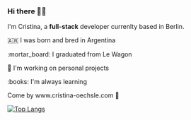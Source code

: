 ### Hi there 👋🏼

<!--
**CristinaOe/CristinaOe** is a ✨ _special_ ✨ repository because its `README.md` (this file) appears on your GitHub profile.

Here are some ideas to get you started:

- 🔭 I’m currently working on ...
- 🌱 I’m currently learning ...
- 👯 I’m looking to collaborate on ...
- 🤔 I’m looking for help with ...
- 💬 Ask me about ...
- 📫 How to reach me: ...
- 😄 Pronouns: ...
- ⚡ Fun fact: ...
-->

I'm Cristina, a <strong>full-stack</strong> developer currenlty based in Berlin.

<p> 🇦🇷 I was born and bred in Argentina </p>
<p>:mortar_board: I graduated from Le Wagon</p>
<p>🔭 I'm working on personal projects</p>
<p>:books: I'm always learning</p>


<p> Come by www.cristina-oechsle.com 🐉</p>


[![Top Langs](https://github-readme-stats.vercel.app/api/top-langs/?username=cristinaoe&layout=compact)](https://github.com/CristinaOe?tab=repositories)

